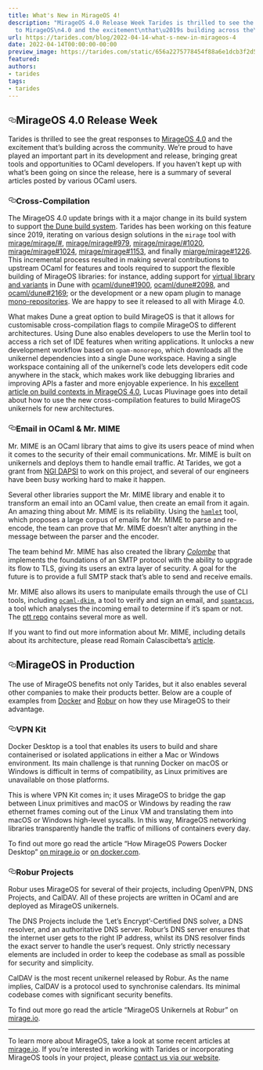 ```yaml
---
title: What's New in MirageOS 4!
description: "MirageOS 4.0 Release Week Tarides is thrilled to see the great responses
  to MirageOS\n4.0 and the excitement\nthat\u2019s building across the\u2026"
url: https://tarides.com/blog/2022-04-14-what-s-new-in-mirageos-4
date: 2022-04-14T00:00:00-00:00
preview_image: https://tarides.com/static/656a2275778454f88a6e1dcb3f2d53cf/2070e/mirage2.jpg
featured:
authors:
- tarides
tags:
- tarides
---
```


<h2 style="position:relative;"><a href="https://tarides.com/feed.xml#mirageos-40-release-week" aria-label="mirageos 40 release week permalink" class="anchor before"><svg aria-hidden="true" focusable="false" height="16" version="1.1" viewbox="0 0 16 16" width="16"><path fill-rule="evenodd" d="M4 9h1v1H4c-1.5 0-3-1.69-3-3.5S2.55 3 4 3h4c1.45 0 3 1.69 3 3.5 0 1.41-.91 2.72-2 3.25V8.59c.58-.45 1-1.27 1-2.09C10 5.22 8.98 4 8 4H4c-.98 0-2 1.22-2 2.5S3 9 4 9zm9-3h-1v1h1c1 0 2 1.22 2 2.5S13.98 12 13 12H9c-.98 0-2-1.22-2-2.5 0-.83.42-1.64 1-2.09V6.25c-1.09.53-2 1.84-2 3.25C6 11.31 7.55 13 9 13h4c1.45 0 3-1.69 3-3.5S14.5 6 13 6z"></path></svg></a>MirageOS 4.0 Release Week</h2>
<p>Tarides is thrilled to see the great responses to <a href="https://mirage.io/blog/announcing-mirage-40">MirageOS
4.0</a> and the excitement
that&rsquo;s building across the community. We&rsquo;re proud to have played an
important part in its development and release, bringing great tools
and opportunities to OCaml developers. If you haven&rsquo;t kept up with
what&rsquo;s been going on since the release, here is a summary of several
articles posted by various OCaml users.</p>
<h3 style="position:relative;"><a href="https://tarides.com/feed.xml#cross-compilation" aria-label="cross compilation permalink" class="anchor before"><svg aria-hidden="true" focusable="false" height="16" version="1.1" viewbox="0 0 16 16" width="16"><path fill-rule="evenodd" d="M4 9h1v1H4c-1.5 0-3-1.69-3-3.5S2.55 3 4 3h4c1.45 0 3 1.69 3 3.5 0 1.41-.91 2.72-2 3.25V8.59c.58-.45 1-1.27 1-2.09C10 5.22 8.98 4 8 4H4c-.98 0-2 1.22-2 2.5S3 9 4 9zm9-3h-1v1h1c1 0 2 1.22 2 2.5S13.98 12 13 12H9c-.98 0-2-1.22-2-2.5 0-.83.42-1.64 1-2.09V6.25c-1.09.53-2 1.84-2 3.25C6 11.31 7.55 13 9 13h4c1.45 0 3-1.69 3-3.5S14.5 6 13 6z"></path></svg></a>Cross-Compilation</h3>
<p>The MirageOS 4.0 update brings with it a major change in its build
system to support <a href="https://dune.build/">the Dune build system</a>.
Tarides has been working on this feature since 2019,
iterating on various design solutions in the <code>mirage</code> tool with
<a href="https://github.com/mirage/mirage/issues/969">mirage/mirage/#</a>,
<a href="https://github.com/mirage/mirage/pull/979">mirage/mirage#979</a>,
<a href="https://github.com/mirage/mirage/pull/1020">mirage/mirage/#1020</a>,
<a href="https://github.com/mirage/mirage/pull/1024">mirage/mirage#1024</a>,
<a href="https://github.com/mirage/mirage/pull/1153">mirage/mirage#1153</a>, and
finally <a href="https://github.com/mirage/mirage/pull/1226">miarge/mirage#1226</a>.
This incremental process resulted in making several contributions to
upstream OCaml for features and tools required to support
the flexible building of MirageOS libraries: for
instance, adding support for <a href="https://dune.readthedocs.io/en/stable/variants.html">virtual library and
variants</a> in Dune
with <a href="https://github.com/ocaml/dune/pull/1900">ocaml/dune#1900</a>,
<a href="https://github.com/ocaml/dune/pull/2098">ocaml/dune#2098</a>, and
<a href="https://github.com/ocaml/dune/pull/2169">ocaml/dune#2169</a>; or the
development or a new opam plugin to manage
<a href="https://github.com/ocamllabs/opam-monorepo">mono-repositories</a>. We
are happy to see it released to all with Mirage 4.0.</p>
<p>What makes Dune a great option to build MirageOS is that it allows for
customisable cross-compilation flags to compile MirageOS to different
architectures. Using Dune also enables developers to use the Merlin
tool to access a rich set of IDE features when writing
applications. It unlocks a new development workflow based on
<code>opam-monorepo</code>, which downloads all the unikernel dependencies into a
single Dune workspace. Having a single workspace containing all of the
unikernel&rsquo;s code lets developers edit code anywhere in the stack,
which makes work like debugging libraries and improving APIs a faster
and more enjoyable experience. In his <a href="https://mirage.io/blog/2022-03-30.cross-compilation">excellent article on build
contexts in MirageOS
4.0</a>, Lucas
Pluvinage goes into detail about how to use the new cross-compilation
features to build MirageOS unikernels for new architectures.</p>
<h3 style="position:relative;"><a href="https://tarides.com/feed.xml#email-in-ocaml--mr-mime" aria-label="email in ocaml  mr mime permalink" class="anchor before"><svg aria-hidden="true" focusable="false" height="16" version="1.1" viewbox="0 0 16 16" width="16"><path fill-rule="evenodd" d="M4 9h1v1H4c-1.5 0-3-1.69-3-3.5S2.55 3 4 3h4c1.45 0 3 1.69 3 3.5 0 1.41-.91 2.72-2 3.25V8.59c.58-.45 1-1.27 1-2.09C10 5.22 8.98 4 8 4H4c-.98 0-2 1.22-2 2.5S3 9 4 9zm9-3h-1v1h1c1 0 2 1.22 2 2.5S13.98 12 13 12H9c-.98 0-2-1.22-2-2.5 0-.83.42-1.64 1-2.09V6.25c-1.09.53-2 1.84-2 3.25C6 11.31 7.55 13 9 13h4c1.45 0 3-1.69 3-3.5S14.5 6 13 6z"></path></svg></a>Email in OCaml &amp; Mr. MIME</h3>
<p>Mr. MIME is an OCaml library that aims to give its users peace of mind
when it comes to the security of their email communications. Mr. MIME
is built on unikernels and deploys them to handle email traffic. At
Tarides, we got a grant from <a href="https://dapsi.ngi.eu/">NGI DAPSI</a> to
work on this project, and several of our engineers have been busy
working hard to make it happen.</p>
<p>Several other libraries support the Mr. MIME library and enable it to
transform an email into an OCaml value, then create an email from it
again. An amazing thing about Mr. MIME is its reliability. Using the
<a href="https://github.com/mirage/hamlet"><code>hamlet</code></a> tool, which proposes a
large corpus of emails for Mr. MIME to parse and re-encode, the team
can prove that Mr. MIME doesn&rsquo;t alter anything in the message between
the parser and the encoder.</p>
<p>The team behind Mr. MIME has also created the library
<em><a href="https://github.com/mirage/colombe">Colombe</a></em> that implements the
foundations of an SMTP protocol with the ability to upgrade its flow
to TLS, giving its users an extra layer of security. A goal for the
future is to provide a full SMTP stack that&rsquo;s able to send and receive
emails.</p>
<p>Mr. MIME also allows its users to manipulate emails through the use of
CLI tools, including
<a href="https://github.com/mirage/ocaml-dkim"><code>ocaml-dkim</code></a>, a tool to verify
and sign an email, and
<a href="https://github.com/mirage/spamtacus"><code>spamtacus</code></a>, a tool which
analyses the incoming email to determine if it&rsquo;s spam or not. The
<a href="https://github.com/mirage/ptt">ptt repo</a> contains several more as well.</p>
<p>If you want to find out more information about Mr. MIME, including
details about its architecture, please read Romain Calascibetta&rsquo;s
<a href="https://mirage.io/blog/2022-04-01-Mr-MIME">article</a>.</p>
<h2 style="position:relative;"><a href="https://tarides.com/feed.xml#mirageos-in-production" aria-label="mirageos in production permalink" class="anchor before"><svg aria-hidden="true" focusable="false" height="16" version="1.1" viewbox="0 0 16 16" width="16"><path fill-rule="evenodd" d="M4 9h1v1H4c-1.5 0-3-1.69-3-3.5S2.55 3 4 3h4c1.45 0 3 1.69 3 3.5 0 1.41-.91 2.72-2 3.25V8.59c.58-.45 1-1.27 1-2.09C10 5.22 8.98 4 8 4H4c-.98 0-2 1.22-2 2.5S3 9 4 9zm9-3h-1v1h1c1 0 2 1.22 2 2.5S13.98 12 13 12H9c-.98 0-2-1.22-2-2.5 0-.83.42-1.64 1-2.09V6.25c-1.09.53-2 1.84-2 3.25C6 11.31 7.55 13 9 13h4c1.45 0 3-1.69 3-3.5S14.5 6 13 6z"></path></svg></a>MirageOS in Production</h2>
<p>The use of MirageOS benefits not only Tarides, but it also enables
several other companies to make their products better. Below are a
couple of examples from <a href="https://docker.com">Docker</a> and
<a href="https://robur.coop">Robur</a> on how they use MirageOS to their
advantage.</p>
<h3 style="position:relative;"><a href="https://tarides.com/feed.xml#vpn-kit" aria-label="vpn kit permalink" class="anchor before"><svg aria-hidden="true" focusable="false" height="16" version="1.1" viewbox="0 0 16 16" width="16"><path fill-rule="evenodd" d="M4 9h1v1H4c-1.5 0-3-1.69-3-3.5S2.55 3 4 3h4c1.45 0 3 1.69 3 3.5 0 1.41-.91 2.72-2 3.25V8.59c.58-.45 1-1.27 1-2.09C10 5.22 8.98 4 8 4H4c-.98 0-2 1.22-2 2.5S3 9 4 9zm9-3h-1v1h1c1 0 2 1.22 2 2.5S13.98 12 13 12H9c-.98 0-2-1.22-2-2.5 0-.83.42-1.64 1-2.09V6.25c-1.09.53-2 1.84-2 3.25C6 11.31 7.55 13 9 13h4c1.45 0 3-1.69 3-3.5S14.5 6 13 6z"></path></svg></a>VPN Kit</h3>
<p>Docker Desktop is a tool that enables its users to build and share
containerised or isolated applications in either a Mac or Windows
environment. Its main challenge is that running Docker on macOS or
Windows is difficult in terms of compatibility, as Linux primitives
are unavailable on those platforms.</p>
<p>This is where VPN Kit comes in; it uses MirageOS to bridge the gap
between Linux primitives and macOS or Windows by reading the raw
ethernet frames coming out of the Linux VM and translating them into
macOS or Windows high-level syscalls. In this way, MirageOS networking
libraries transparently handle the traffic of millions of containers
every day.</p>
<p>To find out more go read the article &ldquo;How MirageOS Powers Docker
Desktop&rdquo; <a href="https://mirage.io/blog/2022-04-06.vpnkit">on mirage.io</a>
or
<a href="https://www.docker.com/blog/how-docker-desktop-networking-works-under-the-hood/">on docker.com</a>.</p>
<h3 style="position:relative;"><a href="https://tarides.com/feed.xml#robur-projects" aria-label="robur projects permalink" class="anchor before"><svg aria-hidden="true" focusable="false" height="16" version="1.1" viewbox="0 0 16 16" width="16"><path fill-rule="evenodd" d="M4 9h1v1H4c-1.5 0-3-1.69-3-3.5S2.55 3 4 3h4c1.45 0 3 1.69 3 3.5 0 1.41-.91 2.72-2 3.25V8.59c.58-.45 1-1.27 1-2.09C10 5.22 8.98 4 8 4H4c-.98 0-2 1.22-2 2.5S3 9 4 9zm9-3h-1v1h1c1 0 2 1.22 2 2.5S13.98 12 13 12H9c-.98 0-2-1.22-2-2.5 0-.83.42-1.64 1-2.09V6.25c-1.09.53-2 1.84-2 3.25C6 11.31 7.55 13 9 13h4c1.45 0 3-1.69 3-3.5S14.5 6 13 6z"></path></svg></a>Robur Projects</h3>
<p>Robur uses MirageOS for several of their projects, including OpenVPN,
DNS Projects, and CalDAV. All of these projects are written in OCaml
and are deployed as MirageOS unikernels.</p>
<p>The DNS Projects include the &lsquo;Let&rsquo;s Encrypt&rsquo;-Certified DNS solver, a
DNS resolver, and an authoritative DNS server. Robur&rsquo;s DNS server
ensures that the internet user gets to the right IP address, whilst
its DNS resolver finds the exact server to handle the user&rsquo;s
request. Only strictly necessary elements are included in order to
keep the codebase as small as possible for security and
simplicity.</p>
<p>CalDAV is the most recent unikernel released by Robur. As the name
implies, CalDAV is a protocol used to synchronise calendars.
Its minimal codebase comes with significant security benefits.</p>
<p>To find out more go read the article &ldquo;MirageOS Unikernels at Robur&rdquo; on
<a href="https://mirage.io/blog/2022-04-08.robur">mirage.io</a>.</p>
<hr/>
<p>To learn more about MirageOS, take a look at some recent articles at
<a href="https://mirage.io">mirage.io</a>.
If you&rsquo;re interested in working with Tarides or
incorporating MirageOS tools in your project, please <a href="https://tarides.com/company">contact us via
our website</a>.</p>
